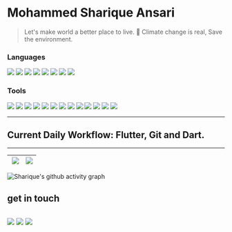 

# Mohammed Sharique Ansari


> Let's make world a better place to live.
> 🌱 Climate change is real, Save the environment.


### Languages

![](https://img.shields.io/badge/-Java-E95420?style=flat-square&logo=Java&logoColor=white)
![](https://img.shields.io/badge/-Dart-0175C1?style=flat-square&logo=Dart&logoColor=white)
![](https://img.shields.io/badge/-MySQL-4479A1?style=flat-square&logo=Mysql&logoColor=white)
![](https://img.shields.io/badge/-C-79B9CC?style=flat-square&logo=C&logoColor=white)
![](https://img.shields.io/badge/-Groovy-3776AB?style=flat-square&logo=Apache%20Groovy&logoColor=white)
![](https://img.shields.io/badge/-C++-00599C?style=flat-square&logo=c%2B%2B&logoColor=white)
![](https://img.shields.io/badge/-Python-3776AB?style=flat-square&logo=Python&logoColor=white)
![](https://img.shields.io/badge/-JavaScript-F7DF1E?style=for-the-badge&logo=JavaScript&logoColor=white)

### Tools
![](https://img.shields.io/badge/-Flutter-02569B?style=flat-square&logo=Flutter&logoColor=white)
![](https://img.shields.io/badge/-Git-F05032?style=flat-square&logo=Git&logoColor=white)
![](https://img.shields.io/badge/-Android-3DDC84?style=flat-square&logo=Android&logoColor=white)
![](https://img.shields.io/badge/-VSCode-24A4EB?style=flat-square&logo=Visual%20Studio%20Code&logoColor=fff)
![](https://img.shields.io/badge/-Android%20Studio-3DDC84?style=flat-square&logo=Android%20Studio&logoColor=white)
![](https://img.shields.io/badge/-Intellij%20IDEA-000000?style=flat-square&logo=Intellij%20IDEA&logoColor=white)
![](https://img.shields.io/badge/-Windows%20Terminal-4D4D4D?style=flat-square&logo=Windows%20Terminal&logoColor=white)
![](https://img.shields.io/badge/-Jira-0052CC?style=flat-square&logo=Jira&logoColor=white)
![](https://img.shields.io/badge/-Postman-FF6C37?style=flat-square&logo=Postman&logoColor=white)
![](https://img.shields.io/badge/-Linux-FCC624?style=flat-square&logo=Linux&logoColor=white)
![](https://img.shields.io/badge/-Illustrator-FF9A00?style=flat-square&logo=AdobeIllustrator&logoColor=white)
![](https://img.shields.io/badge/-Photoshop-31A8FF?style=flat-square&logo=AdobePhotoshop&logoColor=white)
![](https://img.shields.io/badge/-XD-FF61F6?style=flat-square&logo=AdobeXd&logoColor=white)

---

## Current Daily Workflow: Flutter, Git and Dart.

---

<img align="right" src="https://github-readme-stats.vercel.app/api?username=iamSRQansari&count_private=true&show_icons=true&hide_border=true&icon_color=586069&title_color=a0a9af">| <img src="https://github-readme-streak-stats.herokuapp.com/?user=iamSRQansari&ring=5094F0&currStreakLabel=5094F0"/> |
|:------------:|:------------:|
![Sharique's github activity graph](https://activity-graph.herokuapp.com/graph?username=iamSRQansari&bg_color=ffffff&color=5094f0&line=5094f0&point=000000&area=true&area_color=5094f0&hide_border=true)


## get in touch
<!-- 
[![](https://img.shields.io/badge/-@saquibansari0101-181717?style=flat-square&logo=Github&logoColor=white)](https://github.com/saquibansari0101) -->
[![](https://img.shields.io/badge/-@iamsrqansari-0A66C2?style=flat-square&logo=Linkedin&logoColor=white)](https://www.linkedin.com/in/mohammed-sharique-a-b6b527a1/)
[![](https://img.shields.io/badge/-@iamsrqansari-0078D4?style=flat-square&logo=Microsoft%20Outlook&logoColor=white)](mailto:ansari.sharique.75@outlook.com)
[![](https://img.shields.io/badge/-@iamsrqansari-F58025?style=flat-square&logo=Stack%20Overflow&logoColor=white)](https://stackoverflow.com/users/11758940/iamsrqansari)
---
